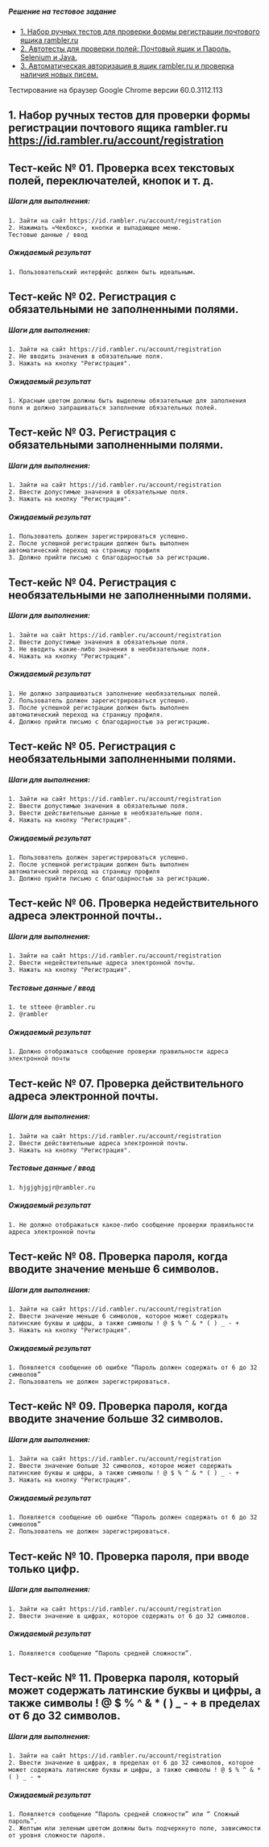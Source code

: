 ##### Решение на тестовое задание
- [1. Набор ручных тестов для проверки формы регистрации почтового ящика rambler.ru](https://github.com/petrovale/test_task_travelline/blob/master/README.md)
- [2. Автотесты для  проверки полей: Почтовый ящик и Пароль. Selenium и  Java.](https://github.com/petrovale/test_task_travelline/blob/master/src/main/java/ru/rambler/registration/Registration.java)
- [3. Автоматическая авторизация в ящик rambler.ru и проверка наличия новых писем.](https://github.com/petrovale/test_task_travelline/tree/master/src/main/java/ru/rambler/authorization)

Тестирование на браузер Google Chrome версии 60.0.3112.113
## 1. Набор ручных тестов для проверки формы регистрации почтового ящика rambler.ru https://id.rambler.ru/account/registration

## Тест-кейс № 01. Проверка всех текстовых полей, переключателей, кнопок и т. д.
##### Шаги для выполнения:
```
1. Зайти на сайт https://id.rambler.ru/account/registration 
2. Нажимать «Чекбокс», кнопки и выпадающие меню.
Тестовые данные / ввод
```
##### Ожидаемый результат
```
1. Пользовательский интерфейс должен быть идеальным.
```
## Тест-кейс № 02. Регистрация с обязательными не заполненными полями.
##### Шаги для выполнения:
```
1. Зайти на сайт https://id.rambler.ru/account/registration 
2. Не вводить значения в обязательные поля.
3. Нажать на кнопку "Регистрация".
```

##### Ожидаемый результат
```
1. Красным цветом должны быть выделены обязательные для заполнения поля и должно запрашиваться заполнение обязательных полей.
```
## Тест-кейс № 03. Регистрация с обязательными заполненными полями.
##### Шаги для выполнения:
```
1. Зайти на сайт https://id.rambler.ru/account/registration 
2. Ввести допустимые значения в обязательные поля.
3. Нажать на кнопку "Регистрация".
```
##### Ожидаемый результат
```
1. Пользователь должен зарегистрироваться успешно.
2. После успешной регистрации должен быть выполнен автоматический переход на страницу профиля
3. Должно прийти письмо с благодарностью за регистрацию.
```

## Тест-кейс № 04. Регистрация с необязательными не заполненными полями.
##### Шаги для выполнения:
```
1. Зайти на сайт https://id.rambler.ru/account/registration 
2. Ввести допустимые значения в обязательные поля.
3. Не вводить какие-либо значения в необязательные поля. 
4. Нажать на кнопку "Регистрация".
```

##### Ожидаемый результат
```
1. Не должно запрашиваться заполнение необязательных полей.
2. Пользователь должен зарегистрироваться успешно. 
3. После успешной регистрации должен быть выполнен автоматический переход на страницу профиля.
4. Должно прийти письмо с благодарностью за регистрацию.
```
## Тест-кейс № 05. Регистрация с необязательными заполненными полями.
##### Шаги для выполнения:
```
1. Зайти на сайт https://id.rambler.ru/account/registration 
2. Ввести допустимые значения в обязательные поля.
3. Ввести действительные данные в необязательные поля. 
4. Нажать на кнопку "Регистрация".
```
##### Ожидаемый результат
```
1. Пользователь должен зарегистрироваться успешно. 
2. После успешной регистрации должен быть выполнен автоматический переход на страницу профиля
3. Должно прийти письмо с благодарностью за регистрацию.
```
## Тест-кейс № 06. Проверка недействительного адреса электронной почты..
##### Шаги для выполнения:
```
1. Зайти на сайт https://id.rambler.ru/account/registration 
2. Ввести недействительные адреса электронной почты.
3. Нажать на кнопку "Регистрация".
```
##### Тестовые данные / ввод
```
1. te stteee @rambler.ru
2. @rambler
```
##### Ожидаемый результат
```
1. Должно отображаться сообщение проверки правильности адреса электронной почты
```
## Тест-кейс № 07. Проверка действительного адреса электронной почты.
##### Шаги для выполнения:
```
1. Зайти на сайт https://id.rambler.ru/account/registration 
2. Ввести действительные адреса электронной почты.
3. Нажать на кнопку "Регистрация".
```
##### Тестовые данные / ввод
```
1. hjgjghjgjr@rambler.ru
```
##### Ожидаемый результат
```
1. Не должно отображаться какое-либо сообщение проверки правильности адреса электронной почты
```
## Тест-кейс № 08. Проверка пароля, когда вводите значение меньше 6 символов.
##### Шаги для выполнения:
```
1. Зайти на сайт https://id.rambler.ru/account/registration 
2. Ввести значение меньше 6 символов, которое может содержать латинские буквы и цифры, а также символы ! @ $ % ^ & * ( ) _ - +
3. Нажать на кнопку "Регистрация".
```
##### Ожидаемый результат
```
1. Появляется сообщение об ошибке “Пароль должен содержать от 6 до 32 символов”
2. Пользователь не должен зарегистрироваться.
```
## Тест-кейс № 09. Проверка пароля, когда вводите значение больше  32 символов.
##### Шаги для выполнения:
```
1. Зайти на сайт https://id.rambler.ru/account/registration 
2. Ввести значение больше 32 символов, которое может содержать латинские буквы и цифры, а также символы ! @ $ % ^ & * ( ) _ - +
3. Нажать на кнопку "Регистрация".
```
##### Ожидаемый результат
```
1. Появляется сообщение об ошибке “Пароль должен содержать от 6 до 32 символов”
2. Пользователь не должен зарегистрироваться.
```
## Тест-кейс № 10. Проверка пароля, при вводе только цифр.
##### Шаги для выполнения:
```
1. Зайти на сайт https://id.rambler.ru/account/registration 
2. Ввести значение в цифрах, которое содержать от 6 до 32 символов.
```
##### Ожидаемый результат
```
1. Появляется сообщение “Пароль средней сложности”.
```
## Тест-кейс № 11. Проверка пароля, который может содержать латинские буквы и цифры, а также символы ! @ $ % ^ & * ( ) _ - + в пределах от 6 до 32 символов.
##### Шаги для выполнения:
```
1. Зайти на сайт https://id.rambler.ru/account/registration 
2. Ввести значение в цифрах, в пределах от 6 до 32 символов, которое может содержать латинские буквы и цифры, а также символы ! @ $ % ^ & * ( ) _ - +
```
##### Ожидаемый результат
```
1. Появляется сообщение “Пароль средней сложности” или “ Сложный пароль”.
2. Желтым или зеленым цветом должны быть подчеркнуто поле, зависимости от уровня сложности пароля.
```